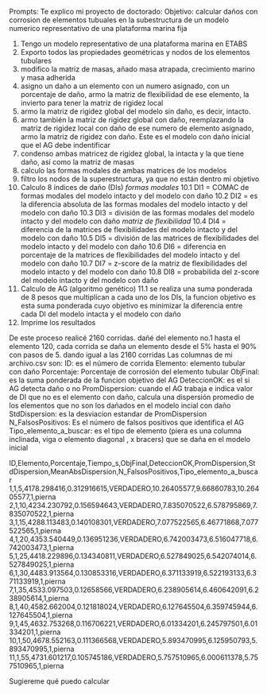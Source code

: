 Prompts:
Te explico mi proyecto de doctorado:
Objetivo: calcular daños con corrosion de elementos tubuales en la subestructura de un modelo numerico representativo de una plataforma marina fija

1. Tengo un modelo representativo de una plataforma marina en ETABS
2. Exporto todos las propiedades geométricas y nodos de los elementos tubulares
3. modifico la matriz de masas, añado masa atrapada, crecimiento marino y masa adherida
4. asigno un daño a un elemento con un numero asignado, con un porcentaje de daño, armo la matriz de flexibilidad de ese elemento, la invierto para tener la matriz de rigidez local
5. armo la matriz de rigidez global del modelo sin daño, es decir, intacto.
6. armo también la matriz de rigidez global con daño, reemplazando la matriz de rigidez local con daño de ese numero de elemento asignado, armo la matriz de rigidez con daño.  Este es el modelo con daño inicial que el AG debe indentificar
7. condenso ambas matricez de rigidez global, la intacta y la que tiene daño, así como la matriz de masas
8. calculo las formas modales de ambas matrices de los modelos
9. filtro los nodos de la superestructura, ya que no están dentro mi objetivo
10. Calculo 8 índices de daño (DIs)
_formas modales_
10.1 DI1 = COMAC de formas modales del modelo intacto y del modelo con daño
10.2 DI2 = es la diferencia absoluta de las formas modales del modelo intacto y del modelo con daño
10.3 DI3 = división de las formas modales del modelo intacto y del modelo con daño
_matriz de flexibilidad_
10.4 DI4 = diferencia de la matrices de flexibilidades del modelo intacto y del modelo con daño
10.5 DI5 = división de las matrices de flexibilidades del modelo intacto y del modelo con daño
10.6 DI6 = diferencia en porcentaje de la matrices de flexibilidades del modelo intacto y del modelo con daño
10.7 DI7 = z-score de la matriz de flexibilidades del modelo intacto y del modelo con daño
10.8 DI8 = probabilida del z-score del modelo intacto y del modelo con daño
11. Calculo de AG (algoritmo genético)
11.1 se realiza una suma ponderada de 8 pesos que multiplican a cada uno de los DIs, la funcion objetivo es esta suma ponderada cuyo objetivo es minimizar la diferencia entre cada DI del modelo intacta y el modelo con daño
12. Imprime los resultados

De este proceso realicé 2160 corridas.
dañé del elemento no.1 hasta el elemento 120, cada corrida se daña un elemento desde el 5% hasta el 90% con pasos de 5. dando igual a las 2160 corridas
Las columnas de mi archivo.csv son:
ID: es el número de corrida
Elemento: elemento tubular con daño
Porcentaje: Porcentaje de corrosión del elemento tubular
ObjFinal: es la suma ponderada de la funcion objetivo del AG
DeteccionOK: es el si AG detecta daño o no
PromDispersion: cuando el AG trabaja e indica valor de DI que no es el elemento con daño, calcula una dispersión promedio de los elementos que no son los dañados en el modelo incial con daño
StdDispersion: es la desviacion estandar de PromDispersion
N_FalsosPositivos: Es el número de falsos positivos que identifica el AG
Tipo_elemento_a_buscar: es el tipo de elemento (piera es una columna inclinada, viga o elemento diagonal , x bracers) que se daña en el modelo inicial

ID,Elemento,Porcentaje,Tiempo_s,ObjFinal,DeteccionOK,PromDispersion,StdDispersion,MeanAbsDispersion,N_FalsosPositivos,Tipo_elemento_a_buscar
1,1,5,4178.298416,0.312916615,VERDADERO,10.26405577,9.66860783,10.26405577,1,pierna
2,1,10,4234.230792,0.156594643,VERDADERO,7.835070522,6.578795869,7.835070522,1,pierna
3,1,15,4288.113483,0.140108301,VERDADERO,7.077522565,6.46771868,7.077522565,1,pierna
4,1,20,4353.540449,0.136951236,VERDADERO,6.742003473,6.516047718,6.742003473,1,pierna
5,1,25,4418.229896,0.134340811,VERDADERO,6.527849025,6.542074014,6.527849025,1,pierna
6,1,30,4483.913564,0.130853316,VERDADERO,6.371133919,6.522193133,6.371133919,1,pierna
7,1,35,4533.097503,0.12658566,VERDADERO,6.238905614,6.460642091,6.238905614,1,pierna
8,1,40,4582.662004,0.121818024,VERDADERO,6.127645504,6.359745944,6.127645504,1,pierna
9,1,45,4632.753268,0.116706221,VERDADERO,6.01334201,6.245797501,6.01334201,1,pierna
10,1,50,4678.552163,0.111366568,VERDADERO,5.893470995,6.125950793,5.893470995,1,pierna
11,1,55,4731.601217,0.105745186,VERDADERO,5.757510965,6.000611378,5.757510965,1,pierna

Sugiereme qué puedo calcular 